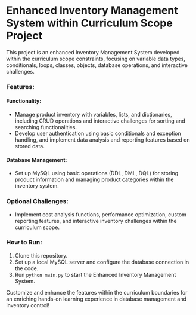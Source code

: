 # Enhanced Inventory Management System within Curriculum Scope Project

This project is an enhanced Inventory Management System developed within the curriculum scope constraints, focusing on variable data types, conditionals, loops, classes, objects, database operations, and interactive challenges.

### Features:

#### Functionality:
- Manage product inventory with variables, lists, and dictionaries, including CRUD operations and interactive challenges for sorting and searching functionalities.
- Develop user authentication using basic conditionals and exception handling, and implement data analysis and reporting features based on stored data.

#### Database Management:
- Set up MySQL using basic operations (DDL, DML, DQL) for storing product information and managing product categories within the inventory system.

### Optional Challenges:
- Implement cost analysis functions, performance optimization, custom reporting features, and interactive inventory challenges within the curriculum scope.

### How to Run:
1. Clone this repository.
2. Set up a local MySQL server and configure the database connection in the code.
3. Run `python main.py` to start the Enhanced Inventory Management System.

Customize and enhance the features within the curriculum boundaries for an enriching hands-on learning experience in database management and inventory control!